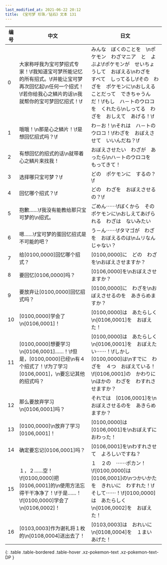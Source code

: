 ```yaml
---
last_modified_at: 2021-06-22 20:12
title: 《宝可梦 珍珠／钻石》文本 131
---
```

| 编号 | 中文 | 日文 |
| ---- | ---- | ---- |
| 0 | 大家称呼我为宝可梦招式专家！\f我知道宝可梦所能记忆的所有招式。\f并能让宝可梦再次回忆起\n任何一个招式！\f若你给我心之鳞片的话\n我就帮你的宝可梦回忆招式！\f | みんな　ぼくのことを　\nポケモン　わざマニア　と　よぶよ\fポケモンが　せいちょうして　おぼえる\nわざを　すべて　しってるし\fその　わざを　ポケモンに\nおしえることだって　できちゃうんだ！\fもし　ハ－トのウロコを　くれたら\nしってる　わざを　おしえて　あげる！\f |
| 1 | 哦哦！\n那是心之鳞片！\f是想回忆招式吗？\f | わ－お！\nそれは　ハ－トのウロコ！\fわざを　おぼえさせて　いいんだね？\f |
| 2 | 有想回忆的招式的话\n就带着心之鳞片来找我！ | おぼえさせたい　わざが　あったら\nハ－トのウロコを　もってきて！ |
| 3 | 选择哪只宝可梦？\f | どの　ポケモンに　するの？\f |
| 4 | 回忆哪个招式？\f | どの　わざを　おぼえさせるの？\f |
| 5 | 抱歉……\f我没有能教给那只宝可梦的\n招式。 | ごめん⋯⋯\fぼくから　その　ポケモンに\nおしえてあげられる　わざは　ないみたい |
| 6 | 嗯……\f宝可梦的蛋回忆招式是不可能的吧？ | う－ん⋯⋯\fタマゴが　わざを　おぼえるのは\nムリなんじゃない？ |
| 7 | 给[0100,0000]回忆哪个招式？ | [0100,0000]に　どの　わざを\nおぼえさせますか？ |
| 8 | 要回忆[0106,0000]吗？ | [0106,0000]を\nおぼえさせますか？ |
| 9 | 要放弃让[0100,0000]回忆招式吗？ | [0100,0000]に　わざを\nおぼえさせるのを　あきらめますか？ |
| 10 | [0100,0000]学会了\n[0106,0001]！ | [0100,0000]は　あたらしく\n[0106,0001]を　おぼえた！ |
| 11 | [0100,0000]想要学习\n[0106,0001]……！\f但是，[0100,0000]已经\n有４个招式了！\f为了学习[0106,0001]，\n要忘记其他的招式吗？ | [0100,0000]は　あたらしく\n[0106,0001]を　おぼえたい⋯⋯！\fしかし　[0100,0000]は\nすでに　わざを　４つ　おぼえている！\f[0106,0001]の　かわりに\nほかの　わざを　わすれさせますか？ |
| 12 | 那么要放弃学习\n[0106,0001]吗？ | それでは　[0106,0001]を\nおぼえさせるのを　あきらめますか？ |
| 13 | [0100,0000]\n放弃了学习[0106,0001]！ | [0100,0000]は　[0106,0001]を\nおぼえずに　おわった！ |
| 14 | 确定要忘记[0106,0001]吗？ | [0106,0001]を\nわすれさせて　よろしいですね？ |
| 15 | １，２……空！\f[0100,0000]把[0106,0001]的\n使用方法忘得干干净净了！\f于是……！\f[0100,0000]学会了\n[0106,0002]！ | １　２の　⋯⋯ポカン！\f[0100,0000]は　[0106,0001]の\nつかいかたを　きれいに　わすれた！\fそして⋯⋯！\f[0100,0000]は　あたらしく\n[0106,0002]を　おぼえた！ |
| 16 | [0103,0003]作为谢礼将１枚的\n[0108,0004]送出去了！ | [0103,0003]は　おれいに\n[0108,0004]を　１まい　あげた！ |
{: .table .table-bordered .table-hover .xz-pokemon-text .xz-pokemon-text-DP }